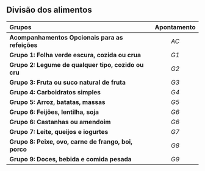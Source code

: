 ## Divisão dos alimentos


|Grupos|Apontamento|
|:---|:---:|
|**Acompanhamentos Opcionais para as refeições**|*AC*|
|**Grupo 1: Folha verde escura,  cozida ou crua**|*G1*|
|**Grupo 2: Legume de qualquer tipo, cozido ou cru**|*G2*|
|**Grupo 3: Fruta ou suco natural de fruta**|*G3*|
|**Grupo 4: Carboidratos simples**|*G4*|
|**Grupo 5: Arroz, batatas, massas**|*G5*|
|**Grupo 6:  Feijões, lentilha, soja**|*G6*|
|**Grupo 6: Castanhas ou amendoim**|*G6*|
|**Grupo 7: Leite, queijos e iogurtes**|*G7*|
|**Grupo 8: Peixe, ovo, carne de frango, boi, porco**|*G8*|
|**Grupo 9:  Doces, bebida e comida pesada**|*G9*|
